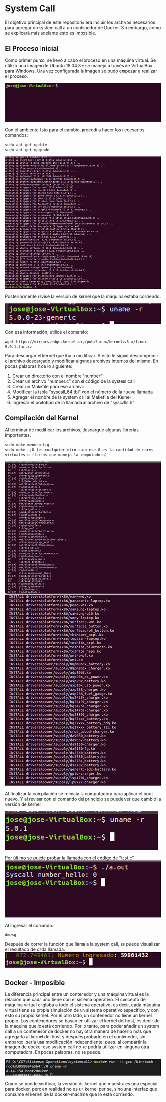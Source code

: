 # System Call 
El objetivo principal de este repositorio era incluir los archivos necesarios para agregar un system call a un contenedor de Docker. Sin embargo, como se explicará más adelante esto es imposible. 

## El Proceso Inicial
Como primer punto, se llevó a cabo el proceso en una máquina virtual. Se utilizó una imagen de Ubuntu 18.04.3 y se manejó a través de VirtualBox para Windows. Una vez configurada la imagen se pudo empezar a realizar el proceso. 

![ScreenShot](https://raw.githubusercontent.com/JoseGuzmanZamora/systemcall/master/images/img1.png)

Con el ambiente listo para el cambio, procedí a hacer los necesarios comandos:

```
sudo apt-get update 
sudo apt get upgrade
```

![ScreenShot](https://raw.githubusercontent.com/JoseGuzmanZamora/systemcall/master/images/img2.png)

Posteriormente revisé la versión de kernel que la máquina estaba corriendo. 

![ScreenShot](https://raw.githubusercontent.com/JoseGuzmanZamora/systemcall/master/images/img3.png)

Con esa información, utilicé el comando:

```
wget https://mirrors.edge.kernel.org/pub/linux/kernel/v5.x/linux-5.0.1.tar.xz
```
Para descargar el kernel que iba a modificar. A esto le siguió descomprimir el archivo descargado y modificar algunos archivos internos del mismo. En pocas palabras hice lo siguiente:

1. Crear un directorio con el nombre "number"
2. Crear un archivo "number.c" con el código de la system call 
3. Crear un Makefile para ese archivo 
4. Modificar la tabla "syscall_64.tbl" con el número de la nueva llamada 
5. Agregar el nombre de la system call al Makefile del Kernel 
6. Ingresar el prototipo de la llamada al archivo de "syscalls.h"

## Compilación del Kernel 
Al terminar de modificar los archivos, descargué algunas librerías importantes. 
```
sudo make menuconfig
sudo make -j8 (en cualquier otro caso ese 8 es la cantidad de cores virtuales o físicos que maneja la computadora)
```
![ScreenShot](https://raw.githubusercontent.com/JoseGuzmanZamora/systemcall/master/images/img4.png)
![ScreenShot](https://raw.githubusercontent.com/JoseGuzmanZamora/systemcall/master/images/img5.png)

Al finalizar la compilación se reinicia la computadora para aplicar el boot nuevo. Y al revisar con el comando del principio se puede ver que cambió la versión de kernel. 

![ScreenShot](https://raw.githubusercontent.com/JoseGuzmanZamora/systemcall/master/images/img6.png)

Por último se puede probar la llamada con el código de "test.c"
![ScreenShot](https://raw.githubusercontent.com/JoseGuzmanZamora/systemcall/master/images/img7.png)

Al ingresar el comando:

```
dmesg
```

Después de correr la función que llama a la system call, se puede visualizar el resultado de cada llamada. 
![ScreenShot](https://raw.githubusercontent.com/JoseGuzmanZamora/systemcall/master/images/img8.png)

## Docker - Imposible 

La diferencia principal entre un contenedor y una máquina virtual es la relación que cada uno tiene con el sistema operativo. El concepto de máquina virtual engloba a todo el sistema operativo, es decir, cada máquina virtual tiene su propia simulación de un sistema operativo específico, y con esto su propio kernel. Por el otro lado, un contenedor no tiene un kernel propio. Los contenedores se basan en utilizar el kernel del host, es decir de la máquina que lo está corriendo. Por lo tanto, para poder añadir un system call a un contenedor de docker no hay otra manera de hacerlo más que agregarlo al kernel del host y después probarlo en el contenedor, sin embargo, sería una modificación independiente; pues, al compartir la imagen de docker ese system call no se podría utilizar en ninguna otra computadora. En pocas palabras, no se puede. 

![ScreenShot](https://raw.githubusercontent.com/JoseGuzmanZamora/systemcall/master/images/imgf.png)

Como se puede verificar, la versión de kernel que muestra es una especial para docker, pero en realidad no es un kernel per se, sino una interfaz que consume el kernel de la docker-machine que lo está corriendo. 


